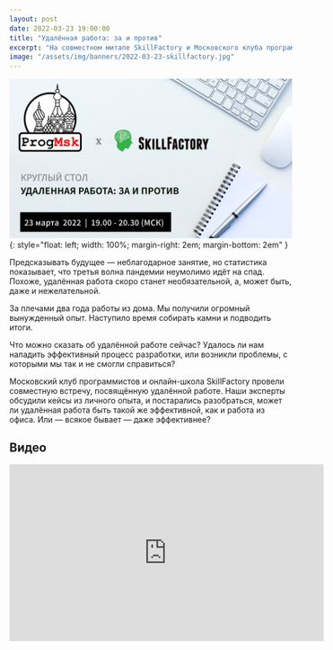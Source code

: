 ```yaml
---
layout: post
date: 2022-03-23 19:00:00
title: "Удалённая работа: за и против"
excerpt: "На совместном митапе SkillFactory и Московского клуба программистов мы обсудили опыт удалённой работы."
image: "/assets/img/banners/2022-03-23-skillfactory.jpg"
---
```


![Удалённая работа: за и против](/assets/img/banners/2022-03-23-skillfactory.jpg){: style="float: left; width: 100%; margin-right: 2em; margin-bottom: 2em" }

Предсказывать будущее — неблагодарное занятие, но статистика показывает, что третья волна пандемии неумолимо идёт на спад. Похоже, удалённая работа скоро станет необязательной, а, может быть, даже и нежелательной.

За плечами два года работы из дома. Мы получили огромный вынужденный опыт. Наступило время собирать камни и подводить итоги.

Что можно сказать об удалённой работе сейчас? Удалось ли нам наладить эффективный процесс разработки, или возникли проблемы, с которыми мы так и не смогли справиться?

Московский клуб программистов и онлайн-школа SkillFactory провели совместную встречу, посвящённую удалённой работе. Наши эксперты обсудили кейсы из личного опыта, и постарались разобраться, может ли удалённая работа быть такой же эффективной, как и работа из офиса. Или — всякое бывает — даже эффективнее?

## Видео

<div class="video">
    <iframe width="560" height="315" src="https://www.youtube.com/embed/JLI-KSBEB9U" title="YouTube video player" frameborder="0" allow="accelerometer; autoplay; clipboard-write; encrypted-media; gyroscope; picture-in-picture" allowfullscreen></iframe>
</div>
